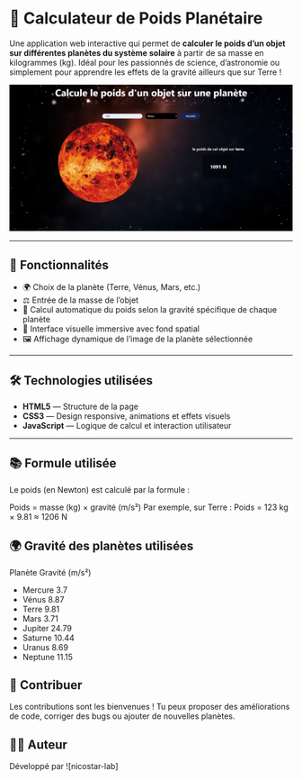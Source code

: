 # 🌌 Calculateur de Poids Planétaire

Une application web interactive qui permet de **calculer le poids d’un objet sur différentes planètes du système solaire** à partir de sa masse en kilogrammes (kg). Idéal pour les passionnés de science, d’astronomie ou simplement pour apprendre les effets de la gravité ailleurs que sur Terre !

![Aperçu](./src/asset/preview.png)

---

## 🚀 Fonctionnalités

- 🌍 Choix de la planète (Terre, Vénus, Mars, etc.)
- ⚖️ Entrée de la masse de l’objet
- 🌌 Calcul automatique du poids selon la gravité spécifique de chaque planète
- 🎨 Interface visuelle immersive avec fond spatial
- 🖼️ Affichage dynamique de l’image de la planète sélectionnée

---

## 🛠️ Technologies utilisées

- **HTML5** — Structure de la page
- **CSS3** — Design responsive, animations et effets visuels
- **JavaScript** — Logique de calcul et interaction utilisateur

---


## 📚 Formule utilisée
Le poids (en Newton) est calculé par la formule :

Poids = masse (kg) × gravité (m/s²)
Par exemple, sur Terre :
Poids = 123 kg × 9.81 ≈ 1206 N

## 🌍 Gravité des planètes utilisées
Planète	Gravité (m/s²)
- Mercure	3.7
- Vénus	8.87
- Terre	9.81
- Mars	3.71
- Jupiter	24.79
- Saturne	10.44
- Uranus	8.69
- Neptune	11.15

## 🤝 Contribuer
Les contributions sont les bienvenues !
Tu peux proposer des améliorations de code, corriger des bugs ou ajouter de nouvelles planètes.


## 👨‍💻 Auteur
Développé par ![nicostar-lab]
